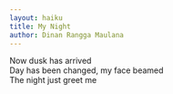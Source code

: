 ```yaml
---
layout: haiku
title: My Night
author: Dinan Rangga Maulana
---
```


Now dusk has arrived<br>
Day has been changed, my face beamed<br>
The night just greet me<br>